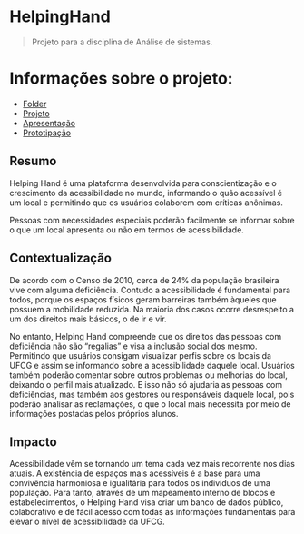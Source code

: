 # HelpingHand
> Projeto para a disciplina de Análise de sistemas.

# Informações sobre o projeto:

- [Folder](files/folder.pdf)
- [Projeto](files/projeto.pdf)
- [Apresentação](files/apresentação-as.pdf)
- [Prototipação](prototipo.md)

## Resumo

Helping Hand é uma plataforma desenvolvida para conscientização e o crescimento da acessibilidade no mundo, informando o quão acessível é um local e permitindo que os usuários colaborem com críticas anônimas.

Pessoas com necessidades especiais poderão facilmente se informar sobre o que um local apresenta ou não em termos de acessibilidade.

## Contextualização

De acordo com o Censo de 2010, cerca de 24% da população brasileira vive com alguma deficiência. Contudo a acessibilidade é fundamental para todos, porque os espaços físicos geram barreiras também àqueles que possuem a mobilidade reduzida. Na maioria dos casos ocorre desrespeito a um dos direitos mais básicos, o de ir e vir.

No entanto, Helping Hand compreende que os direitos das pessoas com deficiência não são “regalias” e visa a inclusão social dos mesmo. Permitindo que usuários consigam visualizar perfis sobre os locais da UFCG e assim se informando sobre a acessibilidade daquele local. Usuários também poderão comentar sobre outros problemas ou melhorias do local, deixando o perfil mais atualizado. E isso não só ajudaria as pessoas com deficiências, mas também aos gestores ou responsáveis daquele local, pois poderão analisar as reclamações, o que o local mais necessita por meio de informações postadas pelos próprios alunos.

## Impacto

Acessibilidade vêm se tornando um tema cada vez mais recorrente nos dias atuais. A existência de espaços mais acessíveis é a base para uma convivência harmoniosa e igualitária para todos os indivíduos de uma população. Para tanto, através de um mapeamento interno de blocos e estabelecimentos, o Helping Hand visa criar um banco de dados público, colaborativo e de fácil acesso com todas as informações fundamentais para elevar o nível de acessibilidade da UFCG.
